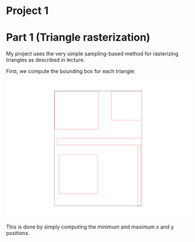 # Project 1

# Part 1 (Triangle rasterization)
My project uses the very simple sampling-based method for rasterizing triangles as described in lecture.

First, we compute the bounding box for each triangle:

![](assets/task1/1.png)

This is done by simply computing the minimum and maximum x and y positions.